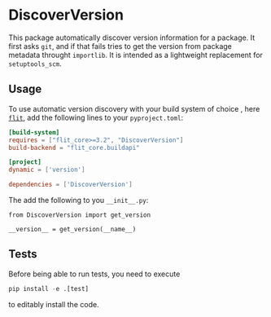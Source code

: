 # DiscoverVersion

This package automatically discover version information for a package. It
first asks `git`, and if that fails tries to get the version from package
metadata throught `importlib`. It is intended as a lightweight replacement for
`setuptools_scm`.

## Usage

To use automatic version discovery with your build system of choice
, here [`flit`](https://flit.pypa.io/), add the following lines to your
`pyproject.toml`:

```toml
[build-system]
requires = ["flit_core>=3.2", "DiscoverVersion"]
build-backend = "flit_core.buildapi"

[project]
dynamic = ['version']

dependencies = ['DiscoverVersion']
```

The add the following to you `__init__.py`:

```python3
from DiscoverVersion import get_version

__version__ = get_version(__name__)
```

## Tests

Before being able to run tests, you need to execute
```python
pip install -e .[test] 
```
to editably install the code.